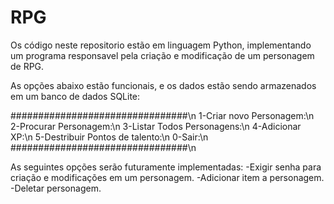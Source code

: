 # RPG
Os código neste repositorio estão em linguagem Python, implementando um programa responsavel pela criação e modificação de um personagem de RPG. 

As opções abaixo estão funcionais, e os dados estão sendo armazenados em um banco de dados SQLite:

################################\n
1-Criar novo Personagem:\n
2-Procurar Personagem:\n
3-Listar Todos Personagens:\n
4-Adicionar XP:\n
5-Destribuir Pontos de talento:\n
0-Sair:\n
################################\n

As seguintes opções serão futuramente implementadas:
-Exigir senha para criação e modificações em um personagem.
-Adicionar item a personagem.
-Deletar personagem.


